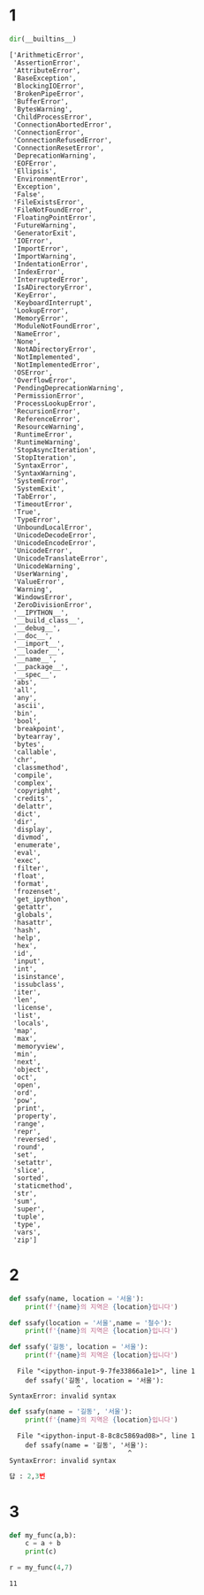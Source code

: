 
# 1


```python
dir(__builtins__)
```




    ['ArithmeticError',
     'AssertionError',
     'AttributeError',
     'BaseException',
     'BlockingIOError',
     'BrokenPipeError',
     'BufferError',
     'BytesWarning',
     'ChildProcessError',
     'ConnectionAbortedError',
     'ConnectionError',
     'ConnectionRefusedError',
     'ConnectionResetError',
     'DeprecationWarning',
     'EOFError',
     'Ellipsis',
     'EnvironmentError',
     'Exception',
     'False',
     'FileExistsError',
     'FileNotFoundError',
     'FloatingPointError',
     'FutureWarning',
     'GeneratorExit',
     'IOError',
     'ImportError',
     'ImportWarning',
     'IndentationError',
     'IndexError',
     'InterruptedError',
     'IsADirectoryError',
     'KeyError',
     'KeyboardInterrupt',
     'LookupError',
     'MemoryError',
     'ModuleNotFoundError',
     'NameError',
     'None',
     'NotADirectoryError',
     'NotImplemented',
     'NotImplementedError',
     'OSError',
     'OverflowError',
     'PendingDeprecationWarning',
     'PermissionError',
     'ProcessLookupError',
     'RecursionError',
     'ReferenceError',
     'ResourceWarning',
     'RuntimeError',
     'RuntimeWarning',
     'StopAsyncIteration',
     'StopIteration',
     'SyntaxError',
     'SyntaxWarning',
     'SystemError',
     'SystemExit',
     'TabError',
     'TimeoutError',
     'True',
     'TypeError',
     'UnboundLocalError',
     'UnicodeDecodeError',
     'UnicodeEncodeError',
     'UnicodeError',
     'UnicodeTranslateError',
     'UnicodeWarning',
     'UserWarning',
     'ValueError',
     'Warning',
     'WindowsError',
     'ZeroDivisionError',
     '__IPYTHON__',
     '__build_class__',
     '__debug__',
     '__doc__',
     '__import__',
     '__loader__',
     '__name__',
     '__package__',
     '__spec__',
     'abs',
     'all',
     'any',
     'ascii',
     'bin',
     'bool',
     'breakpoint',
     'bytearray',
     'bytes',
     'callable',
     'chr',
     'classmethod',
     'compile',
     'complex',
     'copyright',
     'credits',
     'delattr',
     'dict',
     'dir',
     'display',
     'divmod',
     'enumerate',
     'eval',
     'exec',
     'filter',
     'float',
     'format',
     'frozenset',
     'get_ipython',
     'getattr',
     'globals',
     'hasattr',
     'hash',
     'help',
     'hex',
     'id',
     'input',
     'int',
     'isinstance',
     'issubclass',
     'iter',
     'len',
     'license',
     'list',
     'locals',
     'map',
     'max',
     'memoryview',
     'min',
     'next',
     'object',
     'oct',
     'open',
     'ord',
     'pow',
     'print',
     'property',
     'range',
     'repr',
     'reversed',
     'round',
     'set',
     'setattr',
     'slice',
     'sorted',
     'staticmethod',
     'str',
     'sum',
     'super',
     'tuple',
     'type',
     'vars',
     'zip']



# 2


```python
def ssafy(name, location = '서울'):
    print(f'{name}의 지역은 {location}입니다')
```


```python
def ssafy(location = '서울',name = '철수'):
    print(f'{name}의 지역은 {location}입니다')
```


```python
def ssafy('길동', location = '서울'):
    print(f'{name}의 지역은 {location}입니다')
```


      File "<ipython-input-9-7fe33866a1e1>", line 1
        def ssafy('길동', location = '서울'):
                     ^
    SyntaxError: invalid syntax
    



```python
def ssafy(name = '길동', '서울'):
    print(f'{name}의 지역은 {location}입니다')
```


      File "<ipython-input-8-8c8c5869ad08>", line 1
        def ssafy(name = '길동', '서울'):
                                  ^
    SyntaxError: invalid syntax
    



```python
답 : 2,3번
```

# 3


```python
def my_func(a,b):
    c = a + b
    print(c)

r = my_func(4,7)
```

    11
    
